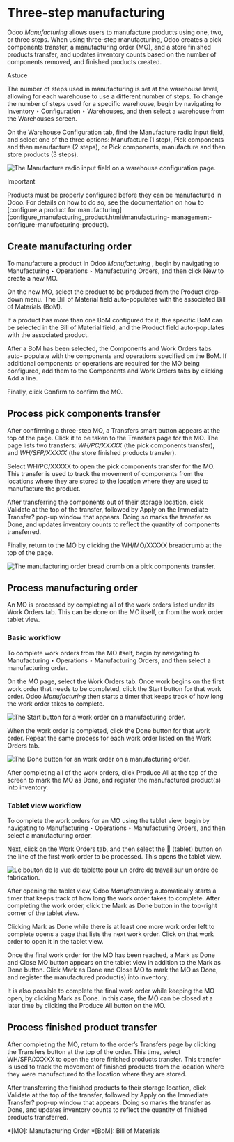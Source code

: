 # Three-step manufacturing

Odoo _Manufacturing_ allows users to manufacture products using one, two, or
three steps. When using three-step manufacturing, Odoo creates a pick
components transfer, a manufacturing order (MO), and a store finished products
transfer, and updates inventory counts based on the number of components
removed, and finished products created.

Astuce

The number of steps used in manufacturing is set at the warehouse level,
allowing for each warehouse to use a different number of steps. To change the
number of steps used for a specific warehouse, begin by navigating to
Inventory ‣ Configuration ‣ Warehouses, and then select a warehouse from the
Warehouses screen.

On the Warehouse Configuration tab, find the Manufacture radio input field,
and select one of the three options: Manufacture (1 step), Pick components and
then manufacture (2 steps), or Pick components, manufacture and then store
products (3 steps).

![The Manufacture radio input field on a warehouse configuration
page.](../../../../_images/manufacturing-type1.png)

Important

Products must be properly configured before they can be manufactured in Odoo.
For details on how to do so, see the documentation on how to [configure a
product for manufacturing](configure_manufacturing_product.html#manufacturing-
management-configure-manufacturing-product).

## Create manufacturing order

To manufacture a product in Odoo _Manufacturing_ , begin by navigating to
Manufacturing ‣ Operations ‣ Manufacturing Orders, and then click New to
create a new MO.

On the new MO, select the product to be produced from the Product drop-down
menu. The Bill of Material field auto-populates with the associated Bill of
Materials (BoM).

If a product has more than one BoM configured for it, the specific BoM can be
selected in the Bill of Material field, and the Product field auto-populates
with the associated product.

After a BoM has been selected, the Components and Work Orders tabs auto-
populate with the components and operations specified on the BoM. If
additional components or operations are required for the MO being configured,
add them to the Components and Work Orders tabs by clicking Add a line.

Finally, click Confirm to confirm the MO.

## Process pick components transfer

After confirming a three-step MO, a Transfers smart button appears at the top
of the page. Click it to be taken to the Transfers page for the MO. The page
lists two transfers: _WH/PC/XXXXX_ (the pick components transfer), and
_WH/SFP/XXXXX_ (the store finished products transfer).

Select WH/PC/XXXXX to open the pick components transfer for the MO. This
transfer is used to track the movement of components from the locations where
they are stored to the location where they are used to manufacture the
product.

After transferring the components out of their storage location, click
Validate at the top of the transfer, followed by Apply on the Immediate
Transfer? pop-up window that appears. Doing so marks the transfer as Done, and
updates inventory counts to reflect the quantity of components transferred.

Finally, return to the MO by clicking the WH/MO/XXXXX breadcrumb at the top of
the page.

![The manufacturing order bread crumb on a pick components
transfer.](../../../../_images/mo-bread-crumb.png)

## Process manufacturing order

An MO is processed by completing all of the work orders listed under its Work
Orders tab. This can be done on the MO itself, or from the work order tablet
view.

### Basic workflow

To complete work orders from the MO itself, begin by navigating to
Manufacturing ‣ Operations ‣ Manufacturing Orders, and then select a
manufacturing order.

On the MO page, select the Work Orders tab. Once work begins on the first work
order that needs to be completed, click the Start button for that work order.
Odoo _Manufacturing_ then starts a timer that keeps track of how long the work
order takes to complete.

![The Start button for a work order on a manufacturing
order.](../../../../_images/start-button-2.png)

When the work order is completed, click the Done button for that work order.
Repeat the same process for each work order listed on the Work Orders tab.

![The Done button for an work order on a manufacturing
order.](../../../../_images/done-button1.png)

After completing all of the work orders, click Produce All at the top of the
screen to mark the MO as Done, and register the manufactured product(s) into
inventory.

### Tablet view workflow

To complete the work orders for an MO using the tablet view, begin by
navigating to Manufacturing ‣ Operations ‣ Manufacturing Orders, and then
select a manufacturing order.

Next, click on the Work Orders tab, and then select the 📱 (tablet) button on
the line of the first work order to be processed. This opens the tablet view.

![Le bouton de la vue de tablette pour un ordre de travail sur un ordre de
fabrication.](../../../../_images/tablet-view-button2.png)

After opening the tablet view, Odoo _Manufacturing_ automatically starts a
timer that keeps track of how long the work order takes to complete. After
completing the work order, click the Mark as Done button in the top-right
corner of the tablet view.

Clicking Mark as Done while there is at least one more work order left to
complete opens a page that lists the next work order. Click on that work order
to open it in the tablet view.

Once the final work order for the MO has been reached, a Mark as Done and
Close MO button appears on the tablet view in addition to the Mark as Done
button. Click Mark as Done and Close MO to mark the MO as Done, and register
the manufactured product(s) into inventory.

It is also possible to complete the final work order while keeping the MO
open, by clicking Mark as Done. In this case, the MO can be closed at a later
time by clicking the Produce All button on the MO.

## Process finished product transfer

After completing the MO, return to the order’s Transfers page by clicking the
Transfers button at the top of the order. This time, select WH/SFP/XXXXX to
open the store finished products transfer. This transfer is used to track the
movement of finished products from the location where they were manufactured
to the location where they are stored.

After transferring the finished products to their storage location, click
Validate at the top of the transfer, followed by Apply on the Immediate
Transfer? pop-up window that appears. Doing so marks the transfer as Done, and
updates inventory counts to reflect the quantity of finished products
transferred.

  *[MO]: Manufacturing Order
  *[BoM]: Bill of Materials

